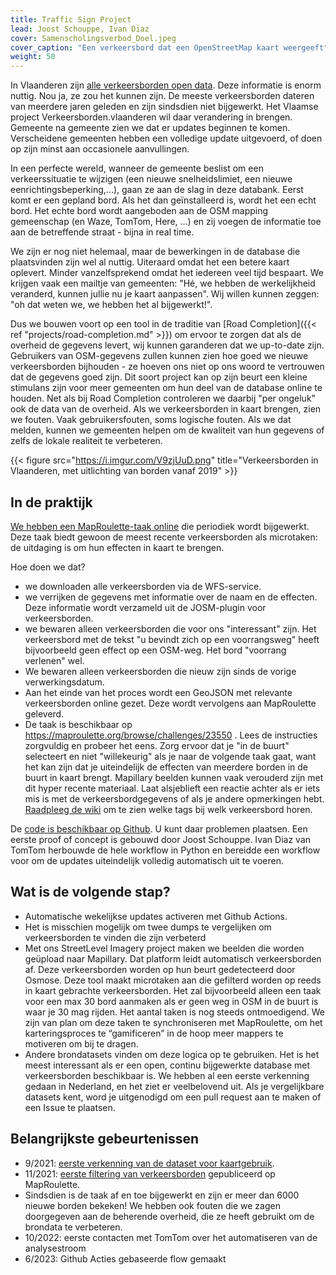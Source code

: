 ```yaml
---
title: Traffic Sign Project
lead: Joost Schouppe, Ivan Diaz
cover: Samenscholingsverbod_Doel.jpeg
cover_caption: "Een verkeersbord dat een OpenStreetMap kaart weergeeft"
weight: 50
---
```


In Vlaanderen zijn [alle verkeersborden open data](https://www.vlaanderen.be/datavindplaats/catalogus/verkeersbordenvlaanderenborden). Deze informatie is enorm nuttig. Nou ja, ze zou het kunnen zijn. De meeste verkeersborden dateren van meerdere jaren geleden en zijn sindsdien niet bijgewerkt. Het Vlaamse project Verkeersborden.vlaanderen wil daar verandering in brengen. Gemeente na gemeente zien we dat er updates beginnen te komen. Verscheidene gemeenten hebben een volledige update uitgevoerd, of doen op zijn minst aan occasionele aanvullingen.

In een perfecte wereld, wanneer de gemeente beslist om een verkeerssituatie te wijzigen (een nieuwe snelheidslimiet, een nieuwe eenrichtingsbeperking,...), gaan ze aan de slag in deze databank. Eerst komt er een gepland bord. Als het dan geïnstalleerd is, wordt het een echt bord. Het echte bord wordt aangeboden aan de OSM mapping gemeenschap (en Waze, TomTom, Here, ...) en zij voegen de informatie toe aan de betreffende straat - bijna in real time.

We zijn er nog niet helemaal, maar de bewerkingen in de database die plaatsvinden zijn wel al nuttig. Uiteraard omdat het een betere kaart oplevert. Minder vanzelfsprekend omdat het iedereen veel tijd bespaart. We krijgen vaak een mailtje van gemeenten: "Hé, we hebben de werkelijkheid veranderd, kunnen jullie nu je kaart aanpassen". Wij willen kunnen zeggen: "oh dat weten we, we hebben het al bijgewerkt!".

Dus we bouwen voort op een tool in de traditie van [Road Completion]({{< ref "projects/road-completion.md" >}}) om ervoor te zorgen dat als de overheid de gegevens levert, wij kunnen garanderen dat we up-to-date zijn. Gebruikers van OSM-gegevens zullen kunnen zien hoe goed we nieuwe verkeersborden bijhouden - ze hoeven ons niet op ons woord te vertrouwen dat de gegevens goed zijn.
Dit soort project kan op zijn beurt een kleine stimulans zijn voor meer gemeenten om hun deel van de database online te houden. Net als bij Road Completion controleren we daarbij "per ongeluk" ook de data van de overheid. Als we verkeersborden in kaart brengen, zien we fouten. Vaak gebruikersfouten, soms logische fouten. Als we dat melden, kunnen we gemeenten helpen om de kwaliteit van hun gegevens of zelfs de lokale realiteit te verbeteren.

{{< figure src="https://i.imgur.com/V9zjUuD.png" title="Verkeersborden in Vlaanderen, met uitlichting van borden vanaf 2019" >}}

## In de praktijk

[We hebben een MapRoulette-taak online](https://maproulette.org/browse/challenges/23550) die periodiek wordt bijgewerkt. Deze taak biedt gewoon de meest recente verkeersborden als microtaken: de uitdaging is om hun effecten in kaart te brengen.

Hoe doen we dat?

- we downloaden alle verkeersborden via de WFS-service.
- we verrijken de gegevens met informatie over de naam en de effecten. Deze informatie wordt verzameld uit de JOSM-plugin voor verkeersborden.
- we bewaren alleen verkeersborden die voor ons "interessant" zijn. Het verkeersbord met de tekst "u bevindt zich op een voorrangsweg" heeft bijvoorbeeld geen effect op een OSM-weg. Het bord "voorrang verlenen" wel.
- We bewaren alleen verkeersborden die nieuw zijn sinds de vorige verwerkingsdatum.
- Aan het einde van het proces wordt een GeoJSON met relevante verkeersborden online gezet. Deze wordt vervolgens aan MapRoulette geleverd.
- De taak is beschikbaar op <https://maproulette.org/browse/challenges/23550> . Lees de instructies zorgvuldig en probeer het eens. Zorg ervoor dat je "in de buurt" selecteert en niet "willekeurig" als je naar de volgende taak gaat, want het kan zijn dat je uiteindelijk de effecten van meerdere borden in de buurt in kaart brengt. Mapillary beelden kunnen vaak verouderd zijn met dit hyper recente materiaal. Laat alsjeblieft een reactie achter als er iets mis is met de verkeersbordgegevens of als je andere opmerkingen hebt. [Raadpleeg de wiki](https://wiki.openstreetmap.org/wiki/Road_signs_in_Belgium) om te zien welke tags bij welk verkeersbord horen.

De [code is beschikbaar op Github](https://github.com/osmbe/traffic-sign-project). U kunt daar problemen plaatsen. Een eerste proof of concept is gebouwd door Joost Schouppe. Ivan Diaz van TomTom herbouwde de hele workflow in Python en bereidde een workflow voor om de updates uiteindelijk volledig automatisch uit te voeren.

## Wat is de volgende stap?

- Automatische wekelijkse updates activeren met Github Actions.
- Het is misschien mogelijk om twee dumps te vergelijken om verkeersborden te vinden die zijn verbeterd
- Met ons StreetLevel Imagery project maken we beelden die worden geüpload naar Mapillary. Dat platform leidt automatisch verkeersborden af. Deze verkeersborden worden op hun beurt gedetecteerd door Osmose. Deze tool maakt microtaken aan die gefilterd worden op reeds in kaart gebrachte verkeersborden. Het zal bijvoorbeeld alleen een taak voor een max 30 bord aanmaken als er geen weg in OSM in de buurt is waar je 30 mag rijden. Het aantal taken is nog steeds ontmoedigend. We zijn van plan om deze taken te synchroniseren met MapRoulette, om het karteringsproces te “gamificeren” in de hoop meer mappers te motiveren om bij te dragen.
- Andere brondatasets vinden om deze logica op te gebruiken. Het is het meest interessant als er een open, continu bijgewerkte database met verkeersborden beschikbaar is. We hebben al een eerste verkenning gedaan in Nederland, en het ziet er veelbelovend uit. Als je vergelijkbare datasets kent, word je uitgenodigd om een pull request aan te maken of een Issue te plaatsen.

## Belangrijkste gebeurtenissen

- 9/2021: [eerste verkenning van de dataset voor kaartgebruik](https://lists.openstreetmap.org/pipermail/talk-be/2021-September/011322.html).
- 11/2021: [eerste filtering van verkeersborden](https://lists.openstreetmap.org/pipermail/talk-be/2021-November/011374.html) gepubliceerd op MapRoulette.
- Sindsdien is de taak af en toe bijgewerkt en zijn er meer dan 6000 nieuwe borden bekeken! We hebben ook fouten die we zagen doorgegeven aan de beherende overheid, die ze heeft gebruikt om de brondata te verbeteren.
- 10/2022: eerste contacten met TomTom over het automatiseren van de analysestroom
- 6/2023: Github Acties gebaseerde flow gemaakt
